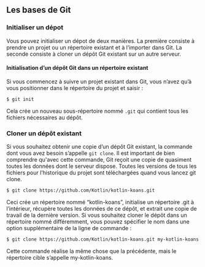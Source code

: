 ## Les bases de Git

### Initialiser un dépot

Vous pouvez initialiser un dépot de deux manières. La première consiste à prendre un projet ou un répertoire 
existant et à l’importer dans Git. La seconde consiste à cloner un dépôt Git existant sur un autre serveur.

#### Initialisation d’un dépôt Git dans un répertoire existant
Si vous commencez à suivre un projet existant dans Git, vous n’avez qu’à vous positionner dans le répertoire 
du projet et saisir :

```bash
$ git init
```

Cela crée un nouveau sous-répertoire nommé ` .git ` qui contient tous les fichiers nécessaires au dépôt. 

### Cloner un dépôt existant

Si vous souhaitez obtenir une copie d’un dépôt Git existant, la commande dont vous avez besoin s’appelle ` git clone `. 
Il est important de bien comprendre qu'avec cette commande, Git reçoit une copie de quasiment toutes les données 
dont le serveur dispose. Toutes les versions de tous les fichiers pour l’historique du projet sont téléchargées 
quand vous lancez git clone.

```bash
$ git clone https://github.com/Kotlin/kotlin-koans.git
```

Ceci crée un répertoire nommé “kotlin-koans”, initialise un répertoire .git à l’intérieur, récupère toutes les données 
de ce dépôt, et extrait une copie de travail de la dernière version. Si vous souhaitez cloner le dépôt dans un 
répertoire nommé différemment, vous pouvez spécifier le nom dans une option supplémentaire de la ligne de commande :

```bash
$ git clone https://github.com/Kotlin/kotlin-koans.git my-kotlin-koans
```

Cette commande réalise la même chose que la précédente, mais le répertoire cible s’appelle my-kotlin-koans.


